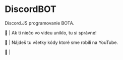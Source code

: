 # DiscordBOT
Discord.JS programovanie BOTA.

📌 | Ak ti niečo vo videu uniklo, tu si správne!

📌 | Nájdeš tu všetky kódy ktoré sme robili na YouTube.

👀 |
